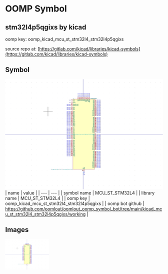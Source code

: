 # OOMP Symbol  
## stm32l4p5qgixs  by kicad  
  
oomp key: oomp_kicad_mcu_st_stm32l4_stm32l4p5qgixs  
  
source repo at: [https://gitlab.com/kicad/libraries/kicad-symbols](https://gitlab.com/kicad/libraries/kicad-symbols)  
## Symbol  
  
[![working.png](working_600.png)](working.png)  
| name | value | 
| --- | --- | 
| symbol name | MCU_ST_STM32L4 | 
| library name | MCU_ST_STM32L4 | 
| oomp key | oomp_kicad_mcu_st_stm32l4_stm32l4p5qgixs | 
| oomp bot github | https://github.com/oomlout/oomlout_oomp_symbol_bot/tree/main/kicad_mcu_st_stm32l4_stm32l4p5qgixs/working | 
## Images  
  
[![working.png](working_140.png)](working.png)  
